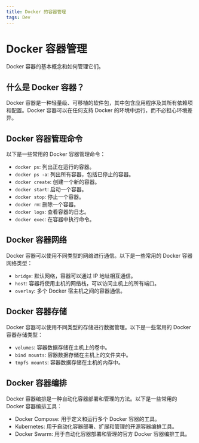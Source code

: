 ```yaml
---
title: Docker 的容器管理
tags: Dev
---
```


# Docker 容器管理

Docker 容器的基本概念和如何管理它们。

## 什么是 Docker 容器？

Docker 容器是一种轻量级、可移植的软件包，其中包含应用程序及其所有依赖项和配置。Docker 容器可以在任何支持 Docker 的环境中运行，而不必担心环境差异。<!--more-->

## Docker 容器管理命令

以下是一些常用的 Docker 容器管理命令：

- `docker ps`: 列出正在运行的容器。
- `docker ps -a`: 列出所有容器，包括已停止的容器。
- `docker create`: 创建一个新的容器。
- `docker start`: 启动一个容器。
- `docker stop`: 停止一个容器。
- `docker rm`: 删除一个容器。
- `docker logs`: 查看容器的日志。
- `docker exec`: 在容器中执行命令。

## Docker 容器网络

Docker 容器可以使用不同类型的网络进行通信。以下是一些常用的 Docker 容器网络类型：

- `bridge`: 默认网络，容器可以通过 IP 地址相互通信。
- `host`: 容器将使用主机的网络栈，可以访问主机上的所有端口。
- `overlay`: 多个 Docker 宿主机之间的容器通信。

## Docker 容器存储

Docker 容器可以使用不同类型的存储进行数据管理。以下是一些常用的 Docker 容器存储类型：

- `volumes`: 容器数据存储在主机上的卷中。
- `bind mounts`: 容器数据存储在主机上的文件夹中。
- `tmpfs mounts`: 容器数据存储在主机的内存中。

## Docker 容器编排

Docker 容器编排是一种自动化容器部署和管理的方法。以下是一些常用的 Docker 容器编排工具：

- Docker Compose: 用于定义和运行多个 Docker 容器的工具。
- Kubernetes: 用于自动化容器部署、扩展和管理的开源容器编排工具。
- Docker Swarm: 用于自动化容器部署和管理的官方 Docker 容器编排工具。
